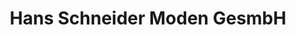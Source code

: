 ---
title: "Hans Schneider Moden GesmbH"
url: /altenmarkt-im-pongau/hans-schneider-moden-gesmbh/
shop: Kleidung
---